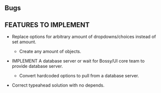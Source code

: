 ## Bugs



## FEATURES TO IMPLEMENT
* Replace options for arbitrary amount of dropdowns/choices instead of set amount. 
  - Create any amount of objects. 

* IMPLEMENT A database server or wait for Bossy/UI core team to provide database server.
  - Convert hardcoded options to pull from a database server.


* Correct typeahead solution with no depends.
  



